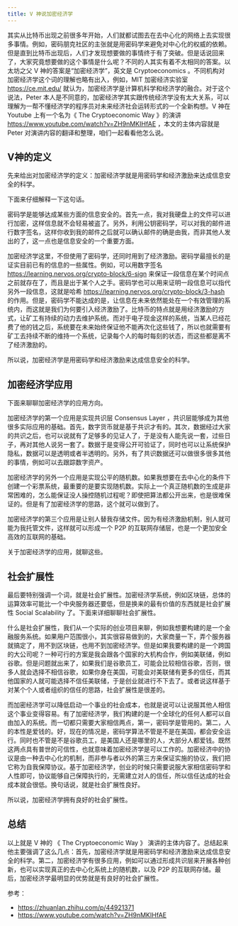 ```yaml
---
title: V 神说加密经济学
---
```


其实从比特币出现之前很多年开始，人们就都试图去在去中心化的网络上去实现很多事情。例如，密码朋克社区的主张就是用密码学来避免对中心化的权威的依赖。但是直到比特币出现后，人们才发现想要做的事情终于有了突破。但是话说回来了，大家究竟想要做的这个事情是什么呢？不同的人其实有着不太相同的答案。以太坊之父 V 神的答案是“加密经济学”，英文是 Cryptoeconomics 。不同机构对加密经济学这个词的理解也略有出入，例如，MIT 加密经济实验室 https://ce.mit.edu/ 就认为，加密经济学是计算机科学和经济学的融合。对于这个说法，Peter 本人是不同意的，加密经济学其实跟传统经济学没有太大关系，可以理解为一帮不懂经济学的程序员对未来经济社会运转形式的一个全新构想。V 神在 Youtube 上有一个名为《 The Cryptoeconomic Way 》的演讲 https://www.youtube.com/watch?v=ZH9nMKIHfAE ，本文的主体内容就是 Peter 对演讲内容的翻译和整理，咱们一起看看他怎么说。

## V神的定义

先来给出对加密经济学的定义：加密经济学就是用密码学和经济激励来达成信息安全的科学。

下面来仔细解释一下这句话。

密码学是能够达成某些方面的信息安全的。首先一点，我对我硬盘上的文件可以进行加密，这样信息就不会轻易被盗了。另外，利用公钥密码学，可以对我的邮件进行数字签名，这样你收到我的邮件之后就可以确认邮件的确是由我，而非其他人发出的了，这一点也是信息安全的一个重要方面。

加密经济学这里，不但使用了密码学，还同时用到了经济激励。密码学最擅长的是证实目前已有的信息的一些属性。例如，可以用数字签名 https://learning.nervos.org/crypto-block/6-sign 来保证一段信息在某个时间点之前就存在了，而且是出于某个人之手。密码学也可以用来证明一段信息可以指代另外一段信息，这就是哈希 https://learning.nervos.org/crypto-block/3-hash 的作用。但是，密码学不能达成的是，让信息在未来依然能处在一个有效管理的系统内，而这就是我们为何要引入经济激励了。比特币的特点就是用经济激励的方式，让矿工有持续的动力去维护系统。而对于电子现金这样的系统，当某人已经花费了他的钱之后，系统要在未来始终保证他不能再次化这些钱了，所以也就需要有矿工去持续不断的维持一个系统，记录每个人的每时每刻的状态，而这些都是离不了经济激励的。

所以说，加密经济学是用密码学和经济激励来达成信息安全的科学。

## 加密经济学应用

下面来聊聊加密经济学的应用方向。

加密经济学的第一个应用是实现共识层 Consensus Layer ，共识层能够成为其他很多实际应用的基础。首先，数字货币就是基于共识才有的。其次，数据经过大家的共识之后，也可以说就有了足够多的见证人了，于是没有人能先说一套，过些日子，再对其他人说另一套了。数据于是变得公开可验证了，同时也可以让系统保护隐私，数据可以是透明或者半透明的。另外，有了共识数据还可以做很多很多其他的事情，例如可以去跟踪数字资产。

加密经济学的另外一个应用是实现公平的随机数。如果我想要在去中心化的条件下创建一个彩票系统，最重要的是要实现随机数。实际上一个真正随机数的生成是非常困难的，怎么能保证没人操控随机过程呢？即使把算法都公开出来，也是很难保证的。但是有了加密经济学的思路，这个就可以做到了。

加密经济学的第三个应用是让别人替我存储文件。因为有经济激励机制，别人就可能为我托管文件，这样就可以形成一个 P2P 的互联网存储层，也是一个更加安全高效的互联网的基础。

关于加密经济学的应用，就聊这些。

## 社会扩展性

最后要特别强调一个词，就是社会扩展性。加密经济学系统，例如区块链，总体的运算效率可能比一个中央服务器还要低，但是换来的最有价值的东西就是社会扩展性 Social Scalability 了。下面来详细聊聊社会扩展性。

什么是社会扩展性，我们从一个实际的创业项目来聊，例如我想要构建的是一个金融服务系统。如果用户范围很小，其实很容易做到的，大家商量一下，弄个服务器就搞定了，用不到区块链，也用不到加密经济学。但是如果我要构建的是一个跨国的大公司呢？一种可行的方案是我会跟各个国家的大机构合作，例如美联储，例如谷歌。但是问题就出来了，如果我们是谷歌员工，可能会比较相信谷歌，否则，很多人就会选择不相信谷歌，如果你身在美国，可能会对美联储有更多的信任，而其他国家的人就可能选择不信任美联储，于是创业就进行不下去了。或者说这样基于对某个个人或者组织的信任的思路，社会扩展性是很差的。

而加密经济学可以降低启动一个事业的社会成本，也就是说可以让说服其他人相信这个事业变得容易。有了加密经济学，我们构建的是一个全球化的任何人都可以自由加入的系统。而一切都只需要大家相信两点，第一，密码学是管用的。第二，人的本性是爱钱的。好，现在的情况是，密码学算法不管是不是在美国，都会安全运行。同时也不管是不是谷歌员工，是美国人还是哪里的人，大部分人都爱钱。既然这两点具有普世的可信性，也就意味着加密经济学是可以工作的。加密经济中的协议是由一种去中心化的机制，而非参与者以外的第三方来保证实施的协议，我们把它称为自我保障协议。基于加密经济学，创业的时候只需要说服大家相信密码学和人性即可，协议能够自己保障执行的，无需建立对人的信任，所以信任达成的社会成本就会很低。换句话说，就是社会扩展性良好。

所以说，加密经济学拥有良好的社会扩展性。

## 总结

以上就是 V 神的 《 The Cryptoeconomic Way 》 演讲的主体内容了。总结起来他主要强调了这么几点：首先，加密经济学就是用密码学和经济激励来达成信息安全的科学。第二，加密经济学有很多应用，例如可以通过形成共识层来开展各种创新，也可以实现真正的去中心化系统上的随机数，以及 P2P 的互联网存储。最后，加密经济学最明显的优势就是有良好的社会扩展性。

参考：

- https://zhuanlan.zhihu.com/p/44921371
- https://www.youtube.com/watch?v=ZH9nMKIHfAE
